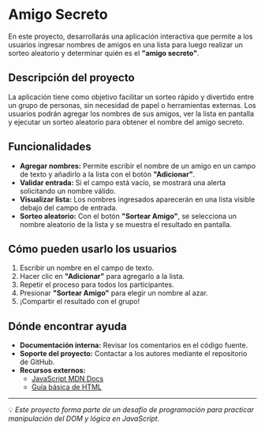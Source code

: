 # Amigo Secreto

En este proyecto, desarrollarás una aplicación interactiva que permite a los usuarios ingresar nombres de amigos en una lista para luego realizar un sorteo aleatorio y determinar quién es el **"amigo secreto"**.

##  Descripción del proyecto
La aplicación tiene como objetivo facilitar un sorteo rápido y divertido entre un grupo de personas, sin necesidad de papel o herramientas externas. Los usuarios podrán agregar los nombres de sus amigos, ver la lista en pantalla y ejecutar un sorteo aleatorio para obtener el nombre del amigo secreto.

## Funcionalidades
- **Agregar nombres:** Permite escribir el nombre de un amigo en un campo de texto y añadirlo a la lista con el botón **"Adicionar"**.
- **Validar entrada:** Si el campo está vacío, se mostrará una alerta solicitando un nombre válido.
- **Visualizar lista:** Los nombres ingresados aparecerán en una lista visible debajo del campo de entrada.
- **Sorteo aleatorio:** Con el botón **"Sortear Amigo"**, se selecciona un nombre aleatorio de la lista y se muestra el resultado en pantalla.

##  Cómo pueden usarlo los usuarios
1. Escribir un nombre en el campo de texto.
2. Hacer clic en **"Adicionar"** para agregarlo a la lista.
3. Repetir el proceso para todos los participantes.
4. Presionar **"Sortear Amigo"** para elegir un nombre al azar.
5. ¡Compartir el resultado con el grupo!

##  Dónde encontrar ayuda
- **Documentación interna:** Revisar los comentarios en el código fuente.
- **Soporte del proyecto:** Contactar a los autores mediante el repositorio de GitHub.
- **Recursos externos:**  
  - [JavaScript MDN Docs](https://developer.mozilla.org/es/docs/Web/JavaScript)
  - [Guía básica de HTML](https://developer.mozilla.org/es/docs/Learn/Getting_started_with_the_web/HTML_basics)

---
💡 *Este proyecto forma parte de un desafío de programación para practicar manipulación del DOM y lógica en JavaScript.*
